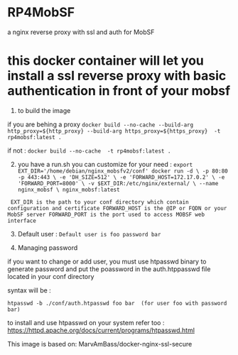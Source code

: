 # RP4MobSF
a nginx reverse proxy with ssl and auth for MobSF

this docker container will let you install a ssl reverse proxy with basic authentication in front of your mobsf 
=========

1) to build the image 

if you are behing a proxy 
  ``docker build --no-cache --build-arg http_proxy=${http_proxy} --build-arg https_proxy=${https_proxy}  -t rp4mobsf:latest .``

if not :
  ``docker build --no-cache  -t rp4mobsf:latest . ``

2) you have a run.sh you can customize for your need :
  ``
export EXT_DIR='/home/debian/nginx_mobsfv2/conf'
docker run -d \
-p 80:80 -p 443:443 \
-e 'DH_SIZE=512' \
-e 'FORWARD_HOST=172.17.0.2' \
-e 'FORWARD_PORT=8000' \
-v $EXT_DIR:/etc/nginx/external/ \
--name nginx_mobsf \
nginx_mobsf:latest ``

  ``
EXT_DIR is the path to your conf directory which contain configuration and certificate
FORWARD_HOST is the @IP or FQDN or your MobSF server
FORWARD_PORT is the port used to access MOBSF web interface``

3) Default user :
``Default user is foo password bar``

4) Managing password 

if you want to change or add user, you must use htpasswd binary to generate password and put the poassword in the auth.htppasswd file located in your conf directory 

syntax will be :

  ``htpasswd -b ./conf/auth.htpasswd foo bar  (for user foo with password bar) ``

to install and use htpasswd on your system refer too : 
https://httpd.apache.org/docs/current/programs/htpasswd.html


This image is based on:
MarvAmBass/docker-nginx-ssl-secure
